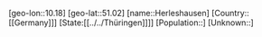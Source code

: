 ﻿---
location: [51.02,10.18]
type: City
tags:
- geo/City


SpocWebEntityId: 30901
isDeleted: false
confidential: public

---
[geo-lon::10.18]
[geo-lat::51.02]
[name::Herleshausen]
[Country::[[Germany]]]
[State:[[../../Thüringen]]]]
[Population::]
[Unknown::]


